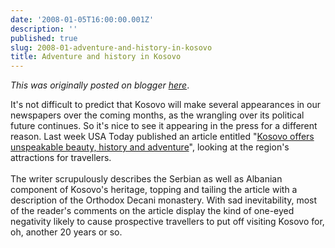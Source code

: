 ```yaml
---
date: '2008-01-05T16:00:00.001Z'
description: ''
published: true
slug: 2008-01-adventure-and-history-in-kosovo
title: Adventure and history in Kosovo
---
```


*This was originally posted on blogger [here](https://blog.balkanology.com/2008/01/adventure-and-history-in-kosovo.html)*.

It's not difficult to predict that Kosovo will make several appearances in our newspapers over the coming months, as the wrangling over its political future continues. So it's nice to see it appearing in the press for a different reason. Last week USA Today published an article entitled "<a href="http://www.usatoday.com/travel/destinations/2008-01-02-kosovo-adventure-history_N.htm?csp=34">Kosovo offers unspeakable beauty, history and adventure</a>", looking at the region's attractions for travellers.<br /><br />The writer scrupulously describes the Serbian as well as Albanian component of Kosovo's heritage, topping and tailing the article with a description of the Orthodox Decani monastery. With sad inevitability, most of the reader's comments on the article display the kind of one-eyed negativity likely to cause prospective travellers to put off visiting Kosovo for, oh, another 20 years or so.